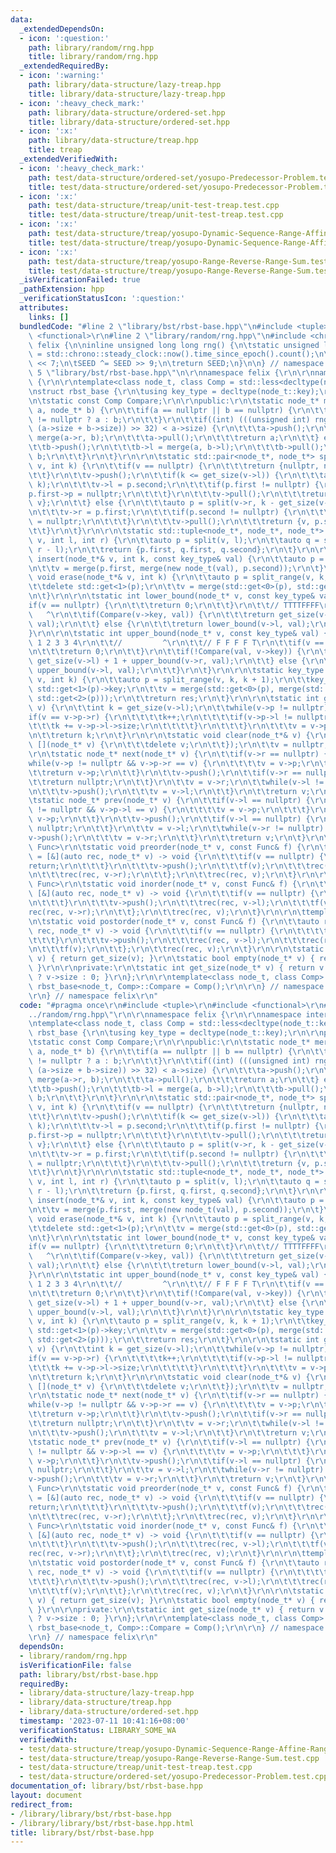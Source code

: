 ```yaml
---
data:
  _extendedDependsOn:
  - icon: ':question:'
    path: library/random/rng.hpp
    title: library/random/rng.hpp
  _extendedRequiredBy:
  - icon: ':warning:'
    path: library/data-structure/lazy-treap.hpp
    title: library/data-structure/lazy-treap.hpp
  - icon: ':heavy_check_mark:'
    path: library/data-structure/ordered-set.hpp
    title: library/data-structure/ordered-set.hpp
  - icon: ':x:'
    path: library/data-structure/treap.hpp
    title: treap
  _extendedVerifiedWith:
  - icon: ':heavy_check_mark:'
    path: test/data-structure/ordered-set/yosupo-Predecessor-Problem.test.cpp
    title: test/data-structure/ordered-set/yosupo-Predecessor-Problem.test.cpp
  - icon: ':x:'
    path: test/data-structure/treap/unit-test-treap.test.cpp
    title: test/data-structure/treap/unit-test-treap.test.cpp
  - icon: ':x:'
    path: test/data-structure/treap/yosupo-Dynamic-Sequence-Range-Affine-Range-Sum.test.cpp
    title: test/data-structure/treap/yosupo-Dynamic-Sequence-Range-Affine-Range-Sum.test.cpp
  - icon: ':x:'
    path: test/data-structure/treap/yosupo-Range-Reverse-Range-Sum.test.cpp
    title: test/data-structure/treap/yosupo-Range-Reverse-Range-Sum.test.cpp
  _isVerificationFailed: true
  _pathExtension: hpp
  _verificationStatusIcon: ':question:'
  attributes:
    links: []
  bundledCode: "#line 2 \"library/bst/rbst-base.hpp\"\n#include <tuple>\r\n#include\
    \ <functional>\r\n#line 2 \"library/random/rng.hpp\"\n#include <chrono>\n\nnamespace\
    \ felix {\n\ninline unsigned long long rng() {\n\tstatic unsigned long long SEED\
    \ = std::chrono::steady_clock::now().time_since_epoch().count();\n\tSEED ^= SEED\
    \ << 7;\n\tSEED ^= SEED >> 9;\n\treturn SEED;\n}\n\n} // namespace felix\n#line\
    \ 5 \"library/bst/rbst-base.hpp\"\n\r\nnamespace felix {\r\n\r\nnamespace internal\
    \ {\r\n\r\ntemplate<class node_t, class Comp = std::less<decltype(node_t::key)>>\r\
    \nstruct rbst_base {\r\n\tusing key_type = decltype(node_t::key);\r\n\r\nprivate:\r\
    \n\tstatic const Comp Compare;\r\n\r\npublic:\r\n\tstatic node_t* merge(node_t*\
    \ a, node_t* b) {\r\n\t\tif(a == nullptr || b == nullptr) {\r\n\t\t\treturn a\
    \ != nullptr ? a : b;\r\n\t\t}\r\n\t\tif((int) (((unsigned int) rng() * 1LL *\
    \ (a->size + b->size)) >> 32) < a->size) {\r\n\t\t\ta->push();\r\n\t\t\ta->r =\
    \ merge(a->r, b);\r\n\t\t\ta->pull();\r\n\t\t\treturn a;\r\n\t\t} else {\r\n\t\
    \t\tb->push();\r\n\t\t\tb->l = merge(a, b->l);\r\n\t\t\tb->pull();\r\n\t\t\treturn\
    \ b;\r\n\t\t}\r\n\t}\r\n\r\n\tstatic std::pair<node_t*, node_t*> split(node_t*\
    \ v, int k) {\r\n\t\tif(v == nullptr) {\r\n\t\t\treturn {nullptr, nullptr};\r\n\
    \t\t}\r\n\t\tv->push();\r\n\t\tif(k <= get_size(v->l)) {\r\n\t\t\tauto p = split(v->l,\
    \ k);\r\n\t\t\tv->l = p.second;\r\n\t\t\tif(p.first != nullptr) {\r\n\t\t\t\t\
    p.first->p = nullptr;\r\n\t\t\t}\r\n\t\t\tv->pull();\r\n\t\t\treturn {p.first,\
    \ v};\r\n\t\t} else {\r\n\t\t\tauto p = split(v->r, k - get_size(v->l) - 1);\r\
    \n\t\t\tv->r = p.first;\r\n\t\t\tif(p.second != nullptr) {\r\n\t\t\t\tp.second->p\
    \ = nullptr;\r\n\t\t\t}\r\n\t\t\tv->pull();\r\n\t\t\treturn {v, p.second};\r\n\
    \t\t}\r\n\t}\r\n\r\n\tstatic std::tuple<node_t*, node_t*, node_t*> split_range(node_t*\
    \ v, int l, int r) {\r\n\t\tauto p = split(v, l);\r\n\t\tauto q = split(p.second,\
    \ r - l);\r\n\t\treturn {p.first, q.first, q.second};\r\n\t}\r\n\r\n\tstatic void\
    \ insert(node_t*& v, int k, const key_type& val) {\r\n\t\tauto p = split(v, k);\r\
    \n\t\tv = merge(p.first, merge(new node_t(val), p.second));\r\n\t}\r\n\r\n\tstatic\
    \ void erase(node_t*& v, int k) {\r\n\t\tauto p = split_range(v, k, k + 1);\r\n\
    \t\tdelete std::get<1>(p);\r\n\t\tv = merge(std::get<0>(p), std::get<2>(p));\r\
    \n\t}\r\n\r\n\tstatic int lower_bound(node_t* v, const key_type& val) {\r\n\t\t\
    if(v == nullptr) {\r\n\t\t\treturn 0;\r\n\t\t}\r\n\t\t// TTTTFFFF\r\n\t\t//  \
    \   ^\r\n\t\tif(Compare(v->key, val)) {\r\n\t\t\treturn get_size(v->l) + 1 + lower_bound(v->r,\
    \ val);\r\n\t\t} else {\r\n\t\t\treturn lower_bound(v->l, val);\r\n\t\t}\r\n\t\
    }\r\n\r\n\tstatic int upper_bound(node_t* v, const key_type& val) {\r\n\t\t//\
    \ 1 2 3 3 4\r\n\t\t//         ^\r\n\t\t// F F F F T\r\n\t\tif(v == nullptr) {\r\
    \n\t\t\treturn 0;\r\n\t\t}\r\n\t\tif(!Compare(val, v->key)) {\r\n\t\t\treturn\
    \ get_size(v->l) + 1 + upper_bound(v->r, val);\r\n\t\t} else {\r\n\t\t\treturn\
    \ upper_bound(v->l, val);\r\n\t\t}\r\n\t}\r\n\r\n\tstatic key_type get(node_t*&\
    \ v, int k) {\r\n\t\tauto p = split_range(v, k, k + 1);\r\n\t\tkey_type res =\
    \ std::get<1>(p)->key;\r\n\t\tv = merge(std::get<0>(p), merge(std::get<1>(p),\
    \ std::get<2>(p)));\r\n\t\treturn res;\r\n\t}\r\n\r\n\tstatic int get_index(node_t*\
    \ v) {\r\n\t\tint k = get_size(v->l);\r\n\t\twhile(v->p != nullptr) {\r\n\t\t\t\
    if(v == v->p->r) {\r\n\t\t\t\tk++;\r\n\t\t\t\tif(v->p->l != nullptr) {\r\n\t\t\
    \t\t\tk += v->p->l->size;\r\n\t\t\t\t}\r\n\t\t\t}\r\n\t\t\tv = v->p;\r\n\t\t}\r\
    \n\t\treturn k;\r\n\t}\r\n\r\n\tstatic void clear(node_t*& v) {\r\n\t\tpostorder(v,\
    \ [](node_t* v) {\r\n\t\t\tdelete v;\r\n\t\t});\r\n\t\tv = nullptr;\r\n\t}\r\n\
    \r\n\tstatic node_t* next(node_t* v) {\r\n\t\tif(v->r == nullptr) {\r\n\t\t\t\
    while(v->p != nullptr && v->p->r == v) {\r\n\t\t\t\tv = v->p;\r\n\t\t\t}\r\n\t\
    \t\treturn v->p;\r\n\t\t}\r\n\t\tv->push();\r\n\t\tif(v->r == nullptr) {\r\n\t\
    \t\treturn nullptr;\r\n\t\t}\r\n\t\tv = v->r;\r\n\t\twhile(v->l != nullptr) {\r\
    \n\t\t\tv->push();\r\n\t\t\tv = v->l;\r\n\t\t}\r\n\t\treturn v;\r\n\t}\r\n\r\n\
    \tstatic node_t* prev(node_t* v) {\r\n\t\tif(v->l == nullptr) {\r\n\t\t\twhile(v->p\
    \ != nullptr && v->p->l == v) {\r\n\t\t\t\tv = v->p;\r\n\t\t\t}\r\n\t\t\treturn\
    \ v->p;\r\n\t\t}\r\n\t\tv->push();\r\n\t\tif(v->l == nullptr) {\r\n\t\t\treturn\
    \ nullptr;\r\n\t\t}\r\n\t\tv = v->l;\r\n\t\twhile(v->r != nullptr) {\r\n\t\t\t\
    v->push();\r\n\t\t\tv = v->r;\r\n\t\t}\r\n\t\treturn v;\r\n\t}\r\n\r\n\ttemplate<class\
    \ Func>\r\n\tstatic void preorder(node_t* v, const Func& f) {\r\n\t\tauto rec\
    \ = [&](auto rec, node_t* v) -> void {\r\n\t\t\tif(v == nullptr) {\r\n\t\t\t\t\
    return;\r\n\t\t\t}\r\n\t\t\tv->push();\r\n\t\t\tf(v);\r\n\t\t\trec(rec, v->l);\r\
    \n\t\t\trec(rec, v->r);\r\n\t\t};\r\n\t\trec(rec, v);\r\n\t}\r\n\r\n\ttemplate<class\
    \ Func>\r\n\tstatic void inorder(node_t* v, const Func& f) {\r\n\t\tauto rec =\
    \ [&](auto rec, node_t* v) -> void {\r\n\t\t\tif(v == nullptr) {\r\n\t\t\t\treturn;\r\
    \n\t\t\t}\r\n\t\t\tv->push();\r\n\t\t\trec(rec, v->l);\r\n\t\t\tf(v);\r\n\t\t\t\
    rec(rec, v->r);\r\n\t\t};\r\n\t\trec(rec, v);\r\n\t}\r\n\r\n\ttemplate<class Func>\r\
    \n\tstatic void postorder(node_t* v, const Func& f) {\r\n\t\tauto rec = [&](auto\
    \ rec, node_t* v) -> void {\r\n\t\t\tif(v == nullptr) {\r\n\t\t\t\treturn;\r\n\
    \t\t\t}\r\n\t\t\tv->push();\r\n\t\t\trec(rec, v->l);\r\n\t\t\trec(rec, v->r);\r\
    \n\t\t\tf(v);\r\n\t\t};\r\n\t\trec(rec, v);\r\n\t}\r\n\r\n\tstatic int size(node_t*\
    \ v) { return get_size(v); }\r\n\tstatic bool empty(node_t* v) { return v == nullptr;\
    \ }\r\n\r\nprivate:\r\n\tstatic int get_size(node_t* v) { return v != nullptr\
    \ ? v->size : 0; }\r\n};\r\n\r\ntemplate<class node_t, class Comp> const Comp\
    \ rbst_base<node_t, Comp>::Compare = Comp();\r\n\r\n} // namespace internal\r\n\
    \r\n} // namespace felix\r\n"
  code: "#pragma once\r\n#include <tuple>\r\n#include <functional>\r\n#include \"\
    ../random/rng.hpp\"\r\n\r\nnamespace felix {\r\n\r\nnamespace internal {\r\n\r\
    \ntemplate<class node_t, class Comp = std::less<decltype(node_t::key)>>\r\nstruct\
    \ rbst_base {\r\n\tusing key_type = decltype(node_t::key);\r\n\r\nprivate:\r\n\
    \tstatic const Comp Compare;\r\n\r\npublic:\r\n\tstatic node_t* merge(node_t*\
    \ a, node_t* b) {\r\n\t\tif(a == nullptr || b == nullptr) {\r\n\t\t\treturn a\
    \ != nullptr ? a : b;\r\n\t\t}\r\n\t\tif((int) (((unsigned int) rng() * 1LL *\
    \ (a->size + b->size)) >> 32) < a->size) {\r\n\t\t\ta->push();\r\n\t\t\ta->r =\
    \ merge(a->r, b);\r\n\t\t\ta->pull();\r\n\t\t\treturn a;\r\n\t\t} else {\r\n\t\
    \t\tb->push();\r\n\t\t\tb->l = merge(a, b->l);\r\n\t\t\tb->pull();\r\n\t\t\treturn\
    \ b;\r\n\t\t}\r\n\t}\r\n\r\n\tstatic std::pair<node_t*, node_t*> split(node_t*\
    \ v, int k) {\r\n\t\tif(v == nullptr) {\r\n\t\t\treturn {nullptr, nullptr};\r\n\
    \t\t}\r\n\t\tv->push();\r\n\t\tif(k <= get_size(v->l)) {\r\n\t\t\tauto p = split(v->l,\
    \ k);\r\n\t\t\tv->l = p.second;\r\n\t\t\tif(p.first != nullptr) {\r\n\t\t\t\t\
    p.first->p = nullptr;\r\n\t\t\t}\r\n\t\t\tv->pull();\r\n\t\t\treturn {p.first,\
    \ v};\r\n\t\t} else {\r\n\t\t\tauto p = split(v->r, k - get_size(v->l) - 1);\r\
    \n\t\t\tv->r = p.first;\r\n\t\t\tif(p.second != nullptr) {\r\n\t\t\t\tp.second->p\
    \ = nullptr;\r\n\t\t\t}\r\n\t\t\tv->pull();\r\n\t\t\treturn {v, p.second};\r\n\
    \t\t}\r\n\t}\r\n\r\n\tstatic std::tuple<node_t*, node_t*, node_t*> split_range(node_t*\
    \ v, int l, int r) {\r\n\t\tauto p = split(v, l);\r\n\t\tauto q = split(p.second,\
    \ r - l);\r\n\t\treturn {p.first, q.first, q.second};\r\n\t}\r\n\r\n\tstatic void\
    \ insert(node_t*& v, int k, const key_type& val) {\r\n\t\tauto p = split(v, k);\r\
    \n\t\tv = merge(p.first, merge(new node_t(val), p.second));\r\n\t}\r\n\r\n\tstatic\
    \ void erase(node_t*& v, int k) {\r\n\t\tauto p = split_range(v, k, k + 1);\r\n\
    \t\tdelete std::get<1>(p);\r\n\t\tv = merge(std::get<0>(p), std::get<2>(p));\r\
    \n\t}\r\n\r\n\tstatic int lower_bound(node_t* v, const key_type& val) {\r\n\t\t\
    if(v == nullptr) {\r\n\t\t\treturn 0;\r\n\t\t}\r\n\t\t// TTTTFFFF\r\n\t\t//  \
    \   ^\r\n\t\tif(Compare(v->key, val)) {\r\n\t\t\treturn get_size(v->l) + 1 + lower_bound(v->r,\
    \ val);\r\n\t\t} else {\r\n\t\t\treturn lower_bound(v->l, val);\r\n\t\t}\r\n\t\
    }\r\n\r\n\tstatic int upper_bound(node_t* v, const key_type& val) {\r\n\t\t//\
    \ 1 2 3 3 4\r\n\t\t//         ^\r\n\t\t// F F F F T\r\n\t\tif(v == nullptr) {\r\
    \n\t\t\treturn 0;\r\n\t\t}\r\n\t\tif(!Compare(val, v->key)) {\r\n\t\t\treturn\
    \ get_size(v->l) + 1 + upper_bound(v->r, val);\r\n\t\t} else {\r\n\t\t\treturn\
    \ upper_bound(v->l, val);\r\n\t\t}\r\n\t}\r\n\r\n\tstatic key_type get(node_t*&\
    \ v, int k) {\r\n\t\tauto p = split_range(v, k, k + 1);\r\n\t\tkey_type res =\
    \ std::get<1>(p)->key;\r\n\t\tv = merge(std::get<0>(p), merge(std::get<1>(p),\
    \ std::get<2>(p)));\r\n\t\treturn res;\r\n\t}\r\n\r\n\tstatic int get_index(node_t*\
    \ v) {\r\n\t\tint k = get_size(v->l);\r\n\t\twhile(v->p != nullptr) {\r\n\t\t\t\
    if(v == v->p->r) {\r\n\t\t\t\tk++;\r\n\t\t\t\tif(v->p->l != nullptr) {\r\n\t\t\
    \t\t\tk += v->p->l->size;\r\n\t\t\t\t}\r\n\t\t\t}\r\n\t\t\tv = v->p;\r\n\t\t}\r\
    \n\t\treturn k;\r\n\t}\r\n\r\n\tstatic void clear(node_t*& v) {\r\n\t\tpostorder(v,\
    \ [](node_t* v) {\r\n\t\t\tdelete v;\r\n\t\t});\r\n\t\tv = nullptr;\r\n\t}\r\n\
    \r\n\tstatic node_t* next(node_t* v) {\r\n\t\tif(v->r == nullptr) {\r\n\t\t\t\
    while(v->p != nullptr && v->p->r == v) {\r\n\t\t\t\tv = v->p;\r\n\t\t\t}\r\n\t\
    \t\treturn v->p;\r\n\t\t}\r\n\t\tv->push();\r\n\t\tif(v->r == nullptr) {\r\n\t\
    \t\treturn nullptr;\r\n\t\t}\r\n\t\tv = v->r;\r\n\t\twhile(v->l != nullptr) {\r\
    \n\t\t\tv->push();\r\n\t\t\tv = v->l;\r\n\t\t}\r\n\t\treturn v;\r\n\t}\r\n\r\n\
    \tstatic node_t* prev(node_t* v) {\r\n\t\tif(v->l == nullptr) {\r\n\t\t\twhile(v->p\
    \ != nullptr && v->p->l == v) {\r\n\t\t\t\tv = v->p;\r\n\t\t\t}\r\n\t\t\treturn\
    \ v->p;\r\n\t\t}\r\n\t\tv->push();\r\n\t\tif(v->l == nullptr) {\r\n\t\t\treturn\
    \ nullptr;\r\n\t\t}\r\n\t\tv = v->l;\r\n\t\twhile(v->r != nullptr) {\r\n\t\t\t\
    v->push();\r\n\t\t\tv = v->r;\r\n\t\t}\r\n\t\treturn v;\r\n\t}\r\n\r\n\ttemplate<class\
    \ Func>\r\n\tstatic void preorder(node_t* v, const Func& f) {\r\n\t\tauto rec\
    \ = [&](auto rec, node_t* v) -> void {\r\n\t\t\tif(v == nullptr) {\r\n\t\t\t\t\
    return;\r\n\t\t\t}\r\n\t\t\tv->push();\r\n\t\t\tf(v);\r\n\t\t\trec(rec, v->l);\r\
    \n\t\t\trec(rec, v->r);\r\n\t\t};\r\n\t\trec(rec, v);\r\n\t}\r\n\r\n\ttemplate<class\
    \ Func>\r\n\tstatic void inorder(node_t* v, const Func& f) {\r\n\t\tauto rec =\
    \ [&](auto rec, node_t* v) -> void {\r\n\t\t\tif(v == nullptr) {\r\n\t\t\t\treturn;\r\
    \n\t\t\t}\r\n\t\t\tv->push();\r\n\t\t\trec(rec, v->l);\r\n\t\t\tf(v);\r\n\t\t\t\
    rec(rec, v->r);\r\n\t\t};\r\n\t\trec(rec, v);\r\n\t}\r\n\r\n\ttemplate<class Func>\r\
    \n\tstatic void postorder(node_t* v, const Func& f) {\r\n\t\tauto rec = [&](auto\
    \ rec, node_t* v) -> void {\r\n\t\t\tif(v == nullptr) {\r\n\t\t\t\treturn;\r\n\
    \t\t\t}\r\n\t\t\tv->push();\r\n\t\t\trec(rec, v->l);\r\n\t\t\trec(rec, v->r);\r\
    \n\t\t\tf(v);\r\n\t\t};\r\n\t\trec(rec, v);\r\n\t}\r\n\r\n\tstatic int size(node_t*\
    \ v) { return get_size(v); }\r\n\tstatic bool empty(node_t* v) { return v == nullptr;\
    \ }\r\n\r\nprivate:\r\n\tstatic int get_size(node_t* v) { return v != nullptr\
    \ ? v->size : 0; }\r\n};\r\n\r\ntemplate<class node_t, class Comp> const Comp\
    \ rbst_base<node_t, Comp>::Compare = Comp();\r\n\r\n} // namespace internal\r\n\
    \r\n} // namespace felix\r\n"
  dependsOn:
  - library/random/rng.hpp
  isVerificationFile: false
  path: library/bst/rbst-base.hpp
  requiredBy:
  - library/data-structure/lazy-treap.hpp
  - library/data-structure/treap.hpp
  - library/data-structure/ordered-set.hpp
  timestamp: '2023-07-11 10:41:16+08:00'
  verificationStatus: LIBRARY_SOME_WA
  verifiedWith:
  - test/data-structure/treap/yosupo-Dynamic-Sequence-Range-Affine-Range-Sum.test.cpp
  - test/data-structure/treap/yosupo-Range-Reverse-Range-Sum.test.cpp
  - test/data-structure/treap/unit-test-treap.test.cpp
  - test/data-structure/ordered-set/yosupo-Predecessor-Problem.test.cpp
documentation_of: library/bst/rbst-base.hpp
layout: document
redirect_from:
- /library/library/bst/rbst-base.hpp
- /library/library/bst/rbst-base.hpp.html
title: library/bst/rbst-base.hpp
---
```

